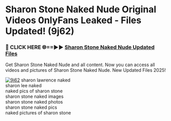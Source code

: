# Sharon Stone Naked Nude Original Videos 0nlyFans Leaked - Files Updated! (9j62)

<h3>🔴 CLICK HERE 🌐==►► <a href="https://tinyurl.com/yckcrads" rel="nofollow">Sharon Stone Naked Nude Updated Files</a></h3>

Get Sharon Stone Naked Nude and all content. Now you can access all videos and pictures of Sharon Stone Naked Nude. New Updated Files 2025!

[![9j62](https://i.imgur.com/hpKpOFt.gif)](https://tinyurl.com/yckcrads)
sharon lawrence naked<br>
sharon lee naked<br>
naked pics of sharon stone<br>
sharon stone naked images<br>
sharon stone naked photos<br>
sharon stone naked pics<br>
naked pictures of sharon stone